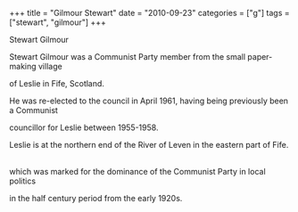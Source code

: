+++
title = "Gilmour Stewart"
date = "2010-09-23"
categories = ["g"]
tags = ["stewart", "gilmour"]
+++

Stewart Gilmour

Stewart Gilmour was a Communist Party member from the small paper-making village 

of Leslie in Fife, Scotland.

He was re-elected to the council in April 1961, having being previously been a Communist

councillor for Leslie between 1955-1958.

Leslie is at the northern end of the River of Leven in the eastern part of Fife.  

which was marked for the dominance of the Communist Party in local politics

in the half century period from the early 1920s.
